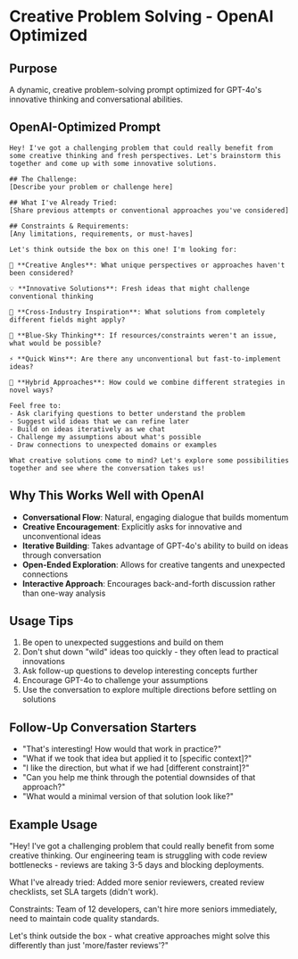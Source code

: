 # Creative Problem Solving - OpenAI Optimized

## Purpose
A dynamic, creative problem-solving prompt optimized for GPT-4o's innovative thinking and conversational abilities.

## OpenAI-Optimized Prompt

```
Hey! I've got a challenging problem that could really benefit from some creative thinking and fresh perspectives. Let's brainstorm this together and come up with some innovative solutions.

## The Challenge:
[Describe your problem or challenge here]

## What I've Already Tried:
[Share previous attempts or conventional approaches you've considered]

## Constraints & Requirements:
[Any limitations, requirements, or must-haves]

Let's think outside the box on this one! I'm looking for:

🧠 **Creative Angles**: What unique perspectives or approaches haven't been considered?

💡 **Innovative Solutions**: Fresh ideas that might challenge conventional thinking

🔀 **Cross-Industry Inspiration**: What solutions from completely different fields might apply?

🚀 **Blue-Sky Thinking**: If resources/constraints weren't an issue, what would be possible?

⚡ **Quick Wins**: Are there any unconventional but fast-to-implement ideas?

🎯 **Hybrid Approaches**: How could we combine different strategies in novel ways?

Feel free to:
- Ask clarifying questions to better understand the problem
- Suggest wild ideas that we can refine later
- Build on ideas iteratively as we chat
- Challenge my assumptions about what's possible
- Draw connections to unexpected domains or examples

What creative solutions come to mind? Let's explore some possibilities together and see where the conversation takes us!
```

## Why This Works Well with OpenAI

- **Conversational Flow**: Natural, engaging dialogue that builds momentum
- **Creative Encouragement**: Explicitly asks for innovative and unconventional ideas
- **Iterative Building**: Takes advantage of GPT-4o's ability to build on ideas through conversation
- **Open-Ended Exploration**: Allows for creative tangents and unexpected connections
- **Interactive Approach**: Encourages back-and-forth discussion rather than one-way analysis

## Usage Tips

1. Be open to unexpected suggestions and build on them
2. Don't shut down "wild" ideas too quickly - they often lead to practical innovations
3. Ask follow-up questions to develop interesting concepts further
4. Encourage GPT-4o to challenge your assumptions
5. Use the conversation to explore multiple directions before settling on solutions

## Follow-Up Conversation Starters

- "That's interesting! How would that work in practice?"
- "What if we took that idea but applied it to [specific context]?"
- "I like the direction, but what if we had [different constraint]?"
- "Can you help me think through the potential downsides of that approach?"
- "What would a minimal version of that solution look like?"

## Example Usage

"Hey! I've got a challenging problem that could really benefit from some creative thinking. Our engineering team is struggling with code review bottlenecks - reviews are taking 3-5 days and blocking deployments. 

What I've already tried: Added more senior reviewers, created review checklists, set SLA targets (didn't work).

Constraints: Team of 12 developers, can't hire more seniors immediately, need to maintain code quality standards.

Let's think outside the box - what creative approaches might solve this differently than just 'more/faster reviews'?"